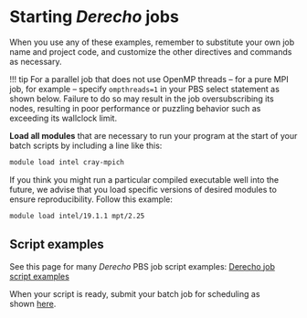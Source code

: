 # Starting *Derecho* jobs

When you use any of these examples, remember to substitute your own job name and project code, and customize the other directives and commands as necessary.


!!! tip
    For a parallel job that does not use OpenMP threads – for a pure
    MPI job, for example – specify `ompthreads=1` in your PBS select
    statement as shown below. Failure to do so may result in the job
    oversubscribing its nodes, resulting in poor performance or
    puzzling behavior such as exceeding its wallclock limit.

**Load all modules** that are necessary to run your program at the start of your batch scripts by including a line like this:

```sh
module load intel cray-mpich
```

If you think you might run a particular compiled executable well into the future, we advise that you load specific versions of desired modules to ensure reproducibility. Follow this example:
```sh
module load intel/19.1.1 mpt/2.25
```

## Script examples

See this page for many *Derecho* PBS job script examples:
[Derecho job script examples](./derecho-job-script-examples.md)

When your script is ready, submit your batch job for scheduling as shown [here](../../../pbs/index.md).
